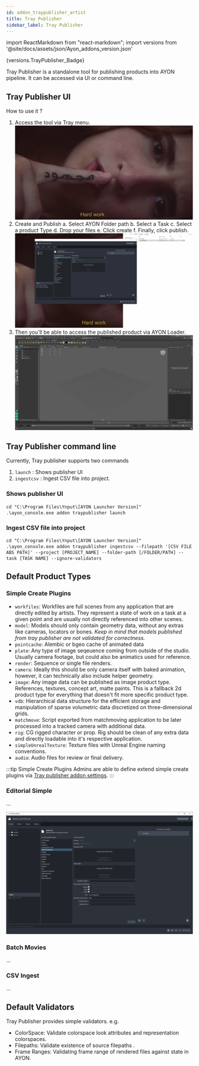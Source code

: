```yaml
---
id: addon_traypublisher_artist
title: Tray Publisher
sidebar_label: Tray Publisher
---
```


import ReactMarkdown from "react-markdown";
import versions from '@site/docs/assets/json/Ayon_addons_version.json'

<ReactMarkdown>
{versions.TrayPublisher_Badge}
</ReactMarkdown>

Tray Publisher is a standalone tool for publishing products into AYON pipeline.
It can be accessed via UI or command line.


## Tray Publisher UI
How to use it ? 
1. Access the tool via Tray menu.
![](assets/traypublisher/artist/open_publisher.gif)
2. Create and Publish 
   a. Select AYON Folder path
   b. Select a Task
   c. Select a product Type
   d. Drop your files
   e. Click create
   f. Finally, click publish.
![](assets/traypublisher/artist/publish_a_product.gif)
3. Then you'll be able to access the published product via AYON Loader.
![](assets/traypublisher/artist/check_in_loader.gif)


## Tray Publisher command line
Currently, Tray publisher supports two commands
1. `launch` : Shows publisher UI
2. `ingestcsv` : Ingest CSV file into project.

### Shows publisher UI
```shell
cd "C:\Program Files\Ynput\[AYON Launcher Version]"
.\ayon_console.exe addon traypublisher launch
```

### Ingest CSV file into project
```shell
cd "C:\Program Files\Ynput\[AYON Launcher Version]"
.\ayon_console.exe addon traypublisher ingestcsv --filepath '[CSV FILE ABS PATH]' --project [PROJECT_NAME] --folder-path [/FOLDER/PATH] --task [TASK NAME] --ignore-validators
```

## Default Product Types
### Simple Create Plugins
- `workfiles`: Workfiles are full scenes from any application that are directly edited by artists. They represent a state of work on a task at a given point and are usually not directly referenced into other scenes.
- `model`: Models should only contain geometry data, without any extras like cameras, locators or bones. *Keep in mind that models published from tray publisher are not validated for correctness.* 
- `pointcache`: Alembic or bgeo cache of animated data
- `plate`: Any type of image seqeuence coming from outside of the studio. Usually camera footage, but could also be animatics used for reference.
- `render`: Sequence or single file renders.
- `camera`: Ideally this should be only camera itself with baked animation, however, it can technically also include helper geometry.
- `image`: Any image data can be published as image product type. References, textures, concept art, matte paints. This is a fallback 2d product type for everything that doesn't fit more specific product type.
- `vdb`: Hierarchical data structure for the efficient storage and manipulation of sparse volumetric data discretized on three-dimensional grids.
- `matchmove`: Script exported from matchmoving application to be later processed into a tracked camera with additional data.
- `rig`: CG rigged character or prop. Rig should be clean of any extra data and directly loadable into it's respective application.	
- `simpleUnrealTexture`: Texture files with Unreal Engine naming conventions.
- `audio`: Audio files for review or final delivery.

:::tip Simple Create Plugins
Admins are able to define extend simple create plugins via [Tray publisher addon settings](https://ayon.ynput.io/docs/addon_traypublisher_admin#creator-plugins).
:::

### Editorial Simple
...

![](assets/traypublisher/artist/editorial_simple.png)

### Batch Movies
...

### CSV Ingest 
...

## Default Validators
Tray Publisher provides simple validators. 
e.g.
- ColorSpace: Validate colorspace look attributes and representation colorspaces.
- Filepaths: Validate existence of source filepaths .
- Frame Ranges: Validating frame range of rendered files against state in AYON.
